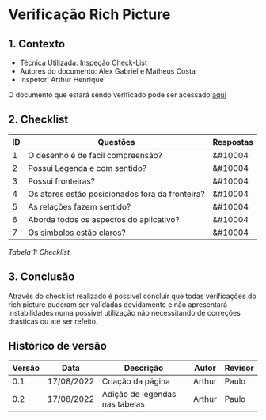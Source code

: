 # Verificação Rich Picture

## **1. Contexto**

- Técnica Utilizada: Inspeção Check-List
- Autores do documento: Alex Gabriel e Matheus Costa
- Inspetor: Arthur Henrique
  
O documento que estará sendo verificado pode ser acessado [aqui](../../prerastreabilidade/richPicture/richpicture.md)

## **2. Checklist**

| ID | Questões | Respostas |
|----|----------|-----------|
|1   |O desenho é de facil compreensão?|&#10004|
|2   |Possui Legenda e com sentido?|&#10004|
|3   |Possui fronteiras?|&#10004|
|4   |Os atores estão posicionados fora da fronteira?|&#10004 |
|5   |As relações fazem sentido? |&#10004|
|6   |Aborda todos os aspectos do aplicativo? |&#10004|
|7   |Os simbolos estão claros? |&#10004|

*Tabela 1: Checklist*


## **3. Conclusão**
Através do checklist realizado é possivel concluir que todas verificações do rich picture puderam ser validadas devidamente e não apresentará instabilidades numa possivel utilização não necessitando de correções drasticas ou até ser refeito.

## Histórico de versão

|  Versão   | Data | Descrição           | Autor  | Revisor|
|-----------|------|---------------------|--------|--------|
| 0.1 | 17/08/2022 |Criação da página    | Arthur |Paulo |
| 0.2 | 17/08/2022 |Adição de legendas nas tabelas    | Arthur |Paulo   |

